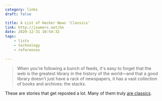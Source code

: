 ```yaml
---
category: links
draft: false

title: A List of Hacker News 'Classics'
link: http://jsomers.net/hn
date: 2020-12-31 10:54:32
tags:
    - lists
    - technology
    - references
    
---
```


> When you're following a bunch of feeds, it's easy to forget that the web is the greatest library in the history of the world—and that a good library doesn't just have a rack of newspapers, it has a vast collection of books and archives: the stacks.

These are stories that get reposted a lot. Many of them truly [are classics](https://stackoverflow.com/questions/4456438/how-to-pass-null-a-real-surname-to-a-soap-web-service-in-actionscript-3?rq=1).
